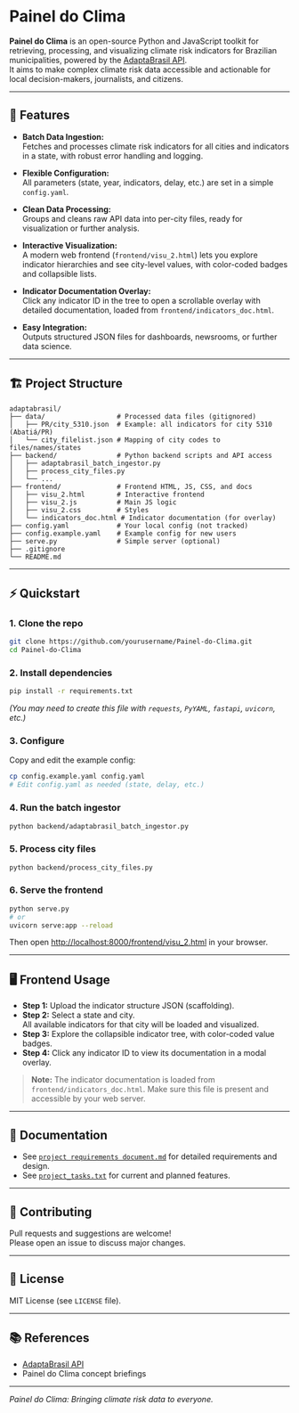 # Painel do Clima

**Painel do Clima** is an open-source Python and JavaScript toolkit for retrieving, processing, and visualizing climate risk indicators for Brazilian municipalities, powered by the [AdaptaBrasil API](https://sistema.adaptabrasil.mcti.gov.br/).  
It aims to make complex climate risk data accessible and actionable for local decision-makers, journalists, and citizens.

---

## 🚀 Features

- **Batch Data Ingestion:**  
  Fetches and processes climate risk indicators for all cities and indicators in a state, with robust error handling and logging.

- **Flexible Configuration:**  
  All parameters (state, year, indicators, delay, etc.) are set in a simple `config.yaml`.

- **Clean Data Processing:**  
  Groups and cleans raw API data into per-city files, ready for visualization or further analysis.

- **Interactive Visualization:**  
  A modern web frontend (`frontend/visu_2.html`) lets you explore indicator hierarchies and see city-level values, with color-coded badges and collapsible lists.

- **Indicator Documentation Overlay:**  
  Click any indicator ID in the tree to open a scrollable overlay with detailed documentation, loaded from `frontend/indicators_doc.html`.

- **Easy Integration:**  
  Outputs structured JSON files for dashboards, newsrooms, or further data science.

---

## 🏗️ Project Structure

```
adaptabrasil/
├── data/                  # Processed data files (gitignored)
│   ├── PR/city_5310.json  # Example: all indicators for city 5310 (Abatiá/PR)
│   └── city_filelist.json # Mapping of city codes to files/names/states
├── backend/               # Python backend scripts and API access
│   ├── adaptabrasil_batch_ingestor.py
│   ├── process_city_files.py
│   └── ...
├── frontend/              # Frontend HTML, JS, CSS, and docs
│   ├── visu_2.html        # Interactive frontend
│   ├── visu_2.js          # Main JS logic
│   ├── visu_2.css         # Styles
│   └── indicators_doc.html # Indicator documentation (for overlay)
├── config.yaml            # Your local config (not tracked)
├── config.example.yaml    # Example config for new users
├── serve.py               # Simple server (optional)
├── .gitignore
└── README.md
```

---

## ⚡ Quickstart

### 1. Clone the repo

```bash
git clone https://github.com/yourusername/Painel-do-Clima.git
cd Painel-do-Clima
```

### 2. Install dependencies

```bash
pip install -r requirements.txt
```
*(You may need to create this file with `requests`, `PyYAML`, `fastapi`, `uvicorn`, etc.)*

### 3. Configure

Copy and edit the example config:

```bash
cp config.example.yaml config.yaml
# Edit config.yaml as needed (state, delay, etc.)
```

### 4. Run the batch ingestor

```bash
python backend/adaptabrasil_batch_ingestor.py
```

### 5. Process city files

```bash
python backend/process_city_files.py
```

### 6. Serve the frontend

```bash
python serve.py
# or
uvicorn serve:app --reload
```
Then open [http://localhost:8000/frontend/visu_2.html](http://localhost:8000/frontend/visu_2.html) in your browser.

---

## 🖥️ Frontend Usage

- **Step 1:** Upload the indicator structure JSON (scaffolding).
- **Step 2:** Select a state and city.  
  All available indicators for that city will be loaded and visualized.
- **Step 3:** Explore the collapsible indicator tree, with color-coded value badges.
- **Step 4:** Click any indicator ID to view its documentation in a modal overlay.

> **Note:** The indicator documentation is loaded from `frontend/indicators_doc.html`. Make sure this file is present and accessible by your web server.

---

## 📝 Documentation

- See [`project requirements document.md`](project%20requirements%20document.md) for detailed requirements and design.
- See [`project_tasks.txt`](project_tasks.txt) for current and planned features.

---

## 🤝 Contributing

Pull requests and suggestions are welcome!  
Please open an issue to discuss major changes.

---

## 📄 License

MIT License (see `LICENSE` file).

---

## 📚 References

- [AdaptaBrasil API](https://sistema.adaptabrasil.mcti.gov.br/)
- Painel do Clima concept briefings

---

*Painel do Clima: Bringing climate risk data to everyone.*